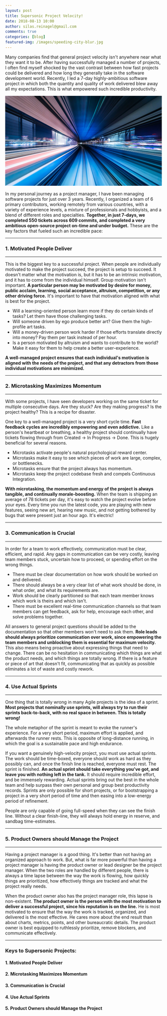 ```yaml
---
layout: post
title: Supersonic Project Velocity!
date: 2018-08-13 10:00
author: silas.reinagel@gmail.com
comments: true
categories: [blog]
featured-img: /images/speeding-city-blur.jpg
---
```


Many companies find that general project velocity isn't anywhere near what they want it to be. After having successfully managed a number of projects, I often find myself shocked by the vast contrast between how fast projects could be delivered and how long they generally take in the software development world. Recently, I led a 7-day highly-ambitious software project in which both the quantity and quality of work delivered blew away all my expectations. This is what empowered such incredible productivity.

<img src="/images/speeding-city-blur.jpg" alt="Speeding through a metropolic, motion blur."  />

In my personal journey as a project manager, I have been managing software projects for just over 3 years. Recently, I organized a team of 6 primary contributors, working remotely from various countries, with a variety of experience levels, a mixture of professionals and hobbyists, and a blend of different roles and specialties. **Together, in just 7-days, we completed 550 tickets across 609 commits, and completed a very ambitious open-source project on-time and under budget.** These are the key factors that fueled such an incredible pace:

----

### 1. Motivated People Deliver

----

This is the biggest key to a successful project. When people are individually motivated to make the project succeed, the project is setup to succeed. It doesn't matter what the motivation is, but it has to be an intrinsic motivation, and it has to come from the individual himself. Group motivation isn't important. **A particular person may be motivated by desire for money, public acclaim, learning, social acceptance, altruism, competition, or any other driving force.** It's important to have that motivation aligned with what is best for the project. 

- Will a learning-oriented person learn more if they do certain kinds of tasks? Let them have those challenging tasks. 
- Will someone driven by ego produce better art? Give them the high-profile art tasks. 
- Will a money-driven person work harder if those efforts translate directly into money? Pay them per task instead of per hour. 
- Is a person motivated by altruism and wants to contribute to the world? Make it easy for them to help create a better user-experience.

**A well-managed project ensures that each individual's motivation is aligned with the needs of the project, and that any detractors from those individual motivations are minimized.**

----

### 2. Microtasking Maximizes Momentum

----

With some projects, I have seen developers working on the same ticket for multiple consecutive days. Are they stuck? Are they making progress? Is the project healthy? This is a recipe for disaster. 

One key to a well-managed project is a very short cycle time. **Fast feedback cycles are incredibly empowering and even addictive.** Like a person's heartbeat or breathing, a healthy project should continually have tickets flowing through from Created -> In Progress -> Done. This is hugely beneficial for several reasons. 

- Microtasks activate people's natural psychological reward center. 
- Microtasks make it easy to see which pieces of work are large, complex, or bottlenecks.
- Microtasks ensure that the project always has momentum.
- Microtasks keep the project codebase fresh and compels Continuous Integration.

**With microtasking, the momentum and energy of the project is always tangible, and continually morale-boosting.** When the team is shipping an average of 78 tickets per day, it's easy to watch the project evolve before your eyes. Every time you run the latest code, you are playing with new features, seeing new art, hearing new music, and not getting bothered by bugs that were present just an hour ago. It's electric!

----

### 3. Communication is Crucial

----

In order for a team to work effectively, communication must be clear, efficient, and rapid. Any gaps in communication can be very costly, leaving team members stuck, uncertain how to proceed, or spending effort on the wrong things. 

- There must be clear documentation on how work should be worked on and delivered. 
- There should always be a very clear list of what work should be done, in what order, and what its requirements are. 
- Work should be clearly partitioned so that each team member knows which work is theirs and which isn't. 
- There must be excellent real-time communication channels so that team members can get feedback, ask for help, encourage each other, and solve problems together. 

All answers to general project questions should be added to the documentation so that other members won't need to ask them. **Role leads should always prioritize communication over work, since empowering the team members and unblocking them is essential for maximum velocity.** This also means being proactive about expressing things that need to change. There can be no hesitation in communicating which things are what the product needs, and which things are totally wrong. If there is a feature or piece of art that doesn't fit, communicating that as quickly as possible eliminates a lot of waste and costly rework. 

----

### 4. Use Actual Sprints

----

One thing that is totally wrong in many Agile projects is the idea of a sprint. **Most projects that nominally use sprints, will always try to run their sprints back-to-back, with no real space in between. This is totally wrong!**   

The whole metaphor of the sprint is meant to evoke the runner's experience. For a very short period, maximum effort is applied, and afterwards the runner rests. This is opposite of long-distance running, in which the goal is a sustainable pace and high endurance. 

If you want a genuinely high-velocity project, you must use actual sprints. The work should be time-boxed, everyone should work as hard as they possibly can, and once the finish line is reached, everyone must rest. The sprint is finished. **An actual sprint should take everything you've got, and leave you with nothing left in the tank.** It should require incredible effort, and be immensely rewarding. Actual sprints bring out the best in the whole team and help surpass their own personal and group best productivity records. Sprints are only possible for short projects, or for bootstrapping a project in a very short period of time and then easing into a low-energy period of refinement.

People are only capable of going full-speed when they can see the finish line. Without a clear finish-line, they will always hold energy in reserve, and sandbag time-estimates. 

----

### 5. Product Owners should Manage the Project

----

Having a project manager is a good thing. It's better than not having an organized approach to work. But, what is far more powerful than having a project manager is having the product owner or lead designer be the project manager. When the two roles are handled by different people, there is always a time lapse between the way the work is flowing, how quickly things are prioritized, how effectively things are tracked and what the project really needs.

When the product owner also has the project manager role, this lapse is non-existent. **The product owner is the person with the most motivation to deliver a successful project, since his reputation is on the line.** He is most motivated to ensure that the way the work is tracked, organized, and delivered is the most effective. He cares more about the end result than about charts, metrics, points, and other bureaucratic details. The product owner is best equipped to ruthlessly prioritize, remove blockers, and communicate effectively. 

----

### Keys to Supersonic Projects:

#### 1. Motivated People Deliver
#### 2. Microtasking Maximizes Momentum
#### 3. Communication is Crucial
#### 4. Use Actual Sprints
#### 5. Product Owners should Manage the Project
